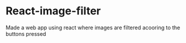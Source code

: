 # React-image-filter
Made a web app using react where images are filtered acooring to the buttons pressed
